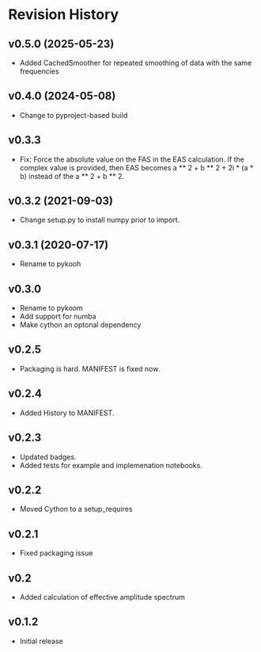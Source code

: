 # Revision History

## v0.5.0 (2025-05-23)

- Added CachedSmoother for repeated smoothing of data with the same frequencies

## v0.4.0 (2024-05-08)

- Change to pyproject-based build

## v0.3.3

- Fix: Force the absolute value on the FAS in the EAS calculation. If
  the complex value is provided, then EAS becomes a \*\* 2 + b
  \*\* 2 + 2i \* (a \* b) instead of the a \*\* 2 + b \*\* 2.

## v0.3.2 (2021-09-03)

- Change setup.py to install numpy prior to import.

## v0.3.1 (2020-07-17)

- Rename to pykooh

## v0.3.0

- Rename to pykoom
- Add support for numba
- Make cython an optonal dependency

## v0.2.5

- Packaging is hard. MANIFEST is fixed now.

## v0.2.4

- Added History to MANIFEST.

## v0.2.3

- Updated badges.
- Added tests for example and implemenation notebooks.

## v0.2.2

- Moved Cython to a setup_requires

## v0.2.1

- Fixed packaging issue

## v0.2

- Added calculation of effective amplitude spectrum

## v0.1.2

- Initial release
